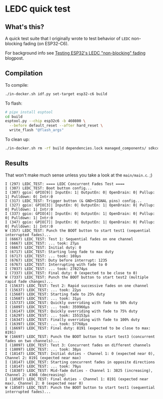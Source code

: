 # LEDC quick test

## What's this?

A quick test suite that I originally wrote to test behavior of `LEDC` non-blocking fading (on ESP32-C6).

For background info see [Testing ESP32's LEDC "non-blocking"
fading](https://wejn.org/2025/03/testing-esp32-ledc-nonblocking-fading/)
blogpost.

## Compilation

To compile:

``` sh
./in-docker.sh idf.py set-target esp32-c6 build
```

To flash:

``` sh
# pipx install esptool
cd build
esptool.py --chip esp32c6 -b 460800 \
  --before default_reset --after hard_reset \
  write_flash "@flash_args"
```

To clean up:

``` sh
./in-docker.sh rm -rf build dependencies.lock managed_components/ sdkconfig
```

## Results

That won't make much sense unless you take a look at the `main/main.c`. ;)

``` text
I (297) LEDC_TEST: ==== LEDC Concurrent Fades Test ====
I (307) LEDC_TEST: Boot button config...
I (307) gpio: GPIO[9]| InputEn: 1| OutputEn: 0| OpenDrain: 0| Pullup: 1| Pulldown: 0| Intr:0 
I (317) LEDC_TEST: Trigger button (& GND+SIGNAL pins) config...
I (327) gpio: GPIO[3]| InputEn: 0| OutputEn: 1| OpenDrain: 0| Pullup: 0| Pulldown: 1| Intr:0 
I (337) gpio: GPIO[4]| InputEn: 0| OutputEn: 1| OpenDrain: 0| Pullup: 0| Pulldown: 1| Intr:0 
I (347) gpio: GPIO[7]| InputEn: 0| OutputEn: 1| OpenDrain: 0| Pullup: 0| Pulldown: 1| Intr:0 
W (357) LEDC_TEST: Punch the BOOT button to start test1 (sequential interrupted fades)...
I (6667) LEDC_TEST: Test 1: Sequential fades on one channel
I (6667) LEDC_TEST: ... took: 27μs
I (6667) LEDC_TEST: Initial duty: 0
I (6717) LEDC_TEST: Starting long fade to max duty
I (6717) LEDC_TEST: ... took: 169μs
I (6767) LEDC_TEST: Duty before interrupt: 1235
I (6767) LEDC_TEST: Interrupting with fade to 0
I (7037) LEDC_TEST: ... took: 278274μs
I (7337) LEDC_TEST: Final duty: 0 (expected to be close to 0)
W (7337) LEDC_TEST: Punch the BOOT button to start test2 (multiple rapid fade changes)...
I (15637) LEDC_TEST: Test 2: Rapid successive fades on one channel
I (15637) LEDC_TEST: ... took: 22μs
I (15687) LEDC_TEST: Starting fade to 25% duty
I (15687) LEDC_TEST: ... took: 31μs
I (15737) LEDC_TEST: Quickly overriding with fade to 50% duty
I (16097) LEDC_TEST: ... took: 359966μs
I (16147) LEDC_TEST: Quickly overriding with fade to 75% duty
I (16297) LEDC_TEST: ... took: 155153μs
I (16347) LEDC_TEST: Finally overriding with fade to 100% duty
I (16397) LEDC_TEST: ... took: 57768μs
I (16697) LEDC_TEST: Final duty: 8191 (expected to be close to max: 8191)
W (16697) LEDC_TEST: Punch the BOOT button to start test3 (concurrent fades on two channels)...
I (18097) LEDC_TEST: Test 3: Concurrent fades on different channels
I (18097) LEDC_TEST: ... took: 38μs
I (18147) LEDC_TEST: Initial duties - Channel 1: 0 (expected near 0), Channel 2: 8191 (expected near max)
I (18147) LEDC_TEST: Starting concurrent fades in opposite directions
I (18147) LEDC_TEST: ... took: 79μs
I (18307) LEDC_TEST: Mid-fade duties - Channel 1: 3825 (increasing), Channel 2: 4366 (decreasing)
I (18507) LEDC_TEST: Final duties - Channel 1: 8191 (expected near max), Channel 2: 0 (expected near 0)
W (18507) LEDC_TEST: Punch the BOOT button to start test1 (sequential interrupted fades)...
```
